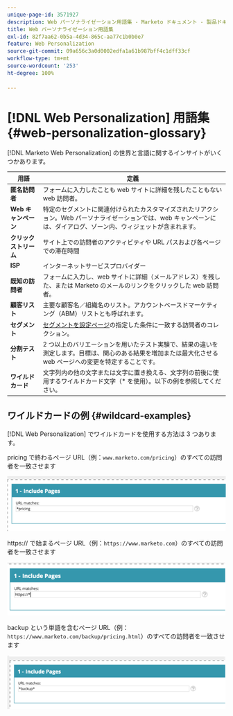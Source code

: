 ```yaml
---
unique-page-id: 3571927
description: Web パーソナライゼーション用語集 - Marketo ドキュメント - 製品ドキュメント
title: Web パーソナライゼーション用語集
exl-id: 82f7aa62-0b5a-4d34-865c-aa77c1b0b0e7
feature: Web Personalization
source-git-commit: 09a656c3a0d0002edfa1a61b987bff4c1dff33cf
workflow-type: tm+mt
source-wordcount: '253'
ht-degree: 100%

---
```


# [!DNL Web Personalization] 用語集 {#web-personalization-glossary}

[!DNL Marketo Web Personalization] の世界と言語に関するインサイトがいくつかあります。

| 用語 | 定義 |
|---|---|
| **匿名訪問者** | フォームに入力したことも web サイトに詳細を残したこともない web 訪問者。 |
| **Web キャンペーン** | 特定のセグメントに関連付けられたカスタマイズされたリアクション。Web パーソナライゼーションでは、web キャンペーンには、ダイアログ、ゾーン内、ウィジェットが含まれます。 |
| **クリックストリーム** | サイト上での訪問者のアクティビティや URL パスおよび各ページでの滞在時間 |
| **ISP** | インターネットサービスプロバイダー |
| **既知の訪問者** | フォームに入力し、web サイトに詳細（メールアドレス）を残した、または Marketo のメールのリンクをクリックした web 訪問者。 |
| **顧客リスト** | 主要な顧客名／組織名のリスト。アカウントベースドマーケティング（ABM）リストとも呼ばれます。 |
| **セグメント** | [セグメントを設定ページ](/help/marketo/product-docs/web-personalization/using-web-segments/web-segments.md)の指定した条件に一致する訪問者のコレクション。 |
| **分割テスト** | 2 つ以上のバリエーションを用いたテスト実験で、結果の違いを測定します。目標は、関心のある結果を増加または最大化させる web ページへの変更を特定することです。 |
| **ワイルドカード** | 文字列内の他の文字または文字に置き換える、文字列の前後に使用するワイルドカード文字（&#42; を使用）。以下の例を参照してください。 |

## ワイルドカードの例 {#wildcard-examples}

[!DNL Web Personalization] でワイルドカードを使用する方法は 3 つあります。

pricing で終わるページ URL（例：`www.marketo.com/pricing`）のすべての訪問者を一致させます

![](assets/wildcard-example-1.png)

https:// で始まるページ URL（例：`https://www.marketo.com`）のすべての訪問者を一致させます

![](assets/wildcard-example-2.png)

backup という単語を含むページ URL（例：`https://www.marketo.com/backup/pricing.html`）のすべての訪問者を一致させます

![](assets/wildcard-example-3.png)
